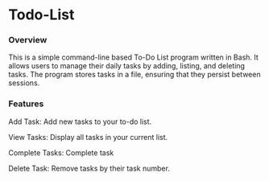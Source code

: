 # Todo-List

### Overview
This is a simple command-line based To-Do List program written in Bash. It allows users to manage their daily tasks by adding, listing, and deleting tasks. The program stores tasks in a file, ensuring that they persist between sessions.

### Features

Add Task: Add new tasks to your to-do list.

View Tasks: Display all tasks in your current list.

Complete Tasks: Complete task

Delete Task: Remove tasks by their task number.
 



